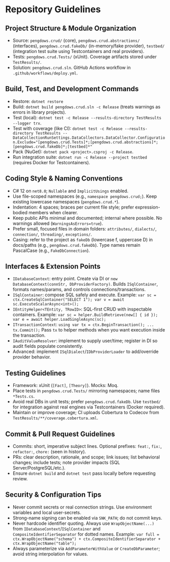 # Repository Guidelines

## Project Structure & Module Organization
- Source: `pengdows.crud/` (core), `pengdows.crud.abstractions/` (interfaces), `pengdows.crud.fakeDb/` (in-memory/fake provider), `testbed/` (integration test suite using Testcontainers and real providers).
- Tests: `pengdows.crud.Tests/` (xUnit). Coverage artifacts stored under `TestResults/`.
- Solution: `pengdows.crud.sln`. GitHub Actions workflow in `.github/workflows/deploy.yml`.

## Build, Test, and Development Commands
- Restore: `dotnet restore`
- Build: `dotnet build pengdows.crud.sln -c Release` (treats warnings as errors in library projects).
- Test (local): `dotnet test -c Release --results-directory TestResults --logger trx`.
- Test with coverage (like CI):
  `dotnet test -c Release --results-directory TestResults -- DataCollectionRunSettings.DataCollectors.DataCollector.Configuration.Exclude="[pengdows.crud.Tests]*;[pengdows.crud.abstractions]*;[pengdows.crud.fakeDb]*;[testbed]*"`
- Pack (NuGet): `dotnet pack <project>.csproj -c Release`.
 - Run integration suite: `dotnet run -c Release --project testbed` (requires Docker for Testcontainers).

## Coding Style & Naming Conventions
- C# 12 on `net8.0`; `Nullable` and `ImplicitUsings` enabled.
- Use file-scoped namespaces (e.g., `namespace pengdows.crud;`). Keep existing lowercase namespaces (`pengdows.crud.*`).
- Indentation: 4 spaces; braces per current file style; prefer expression-bodied members when clearer.
- Keep public APIs minimal and documented; internal where possible. No warnings allowed (`WarningsAsErrors=true`).
- Prefer small, focused files in domain folders: `attributes/`, `dialects/`, `connection/`, `threading/`, `exceptions/`.
- Casing: refer to the project as `fakeDb` (lowercase f, uppercase D) in docs/paths (e.g., `pengdows.crud.fakeDb`). Type names remain PascalCase (e.g., `FakeDbConnection`).

## Interfaces & Extension Points
- `IDatabaseContext`: entry point. Create via DI or `new DatabaseContext(connStr, DbProviderFactory)`. Builds `ISqlContainer`, formats names/params, and controls connections/transactions.
- `ISqlContainer`: compose SQL safely and execute.
  Example: `var sc = ctx.CreateSqlContainer("SELECT 1"); var v = await sc.ExecuteScalarAsync<int>();`
- `IEntityHelper<TEntity, TRowID>`: SQL-first CRUD with inspectable containers.
  Example: `var sc = helper.BuildRetrieve(new[] { id }); var e = await helper.LoadSingleAsync(sc);`
- `ITransactionContext`: `using var tx = ctx.BeginTransaction(); ... tx.Commit();` Pass `tx` to helper methods when you want execution inside the transaction.
- `IAuditValueResolver`: implement to supply user/time; register in DI so audit fields populate consistently.
- Advanced: implement `ISqlDialect`/`IDbProviderLoader` to add/override provider behavior.

## Testing Guidelines
- Framework: xUnit (`[Fact]`, `[Theory]`). Mocks: Moq.
- Place tests in `pengdows.crud.Tests/` mirroring namespaces; name files `*Tests.cs`.
- Avoid real DBs in unit tests; prefer `pengdows.crud.fakeDb`. Use `testbed/` for integration against real engines via Testcontainers (Docker required).
- Maintain or improve coverage; CI uploads Cobertura to Codecov from `TestResults/**/coverage.cobertura.xml`.

## Commit & Pull Request Guidelines
- Commits: short, imperative subject lines. Optional prefixes: `feat:`, `fix:`, `refactor:`, `chore:` (seen in history).
- PRs: clear description, rationale, and scope; link issues; list behavioral changes; include tests; note provider impacts (SQL Server/PostgreSQL/etc.).
- Ensure `dotnet build` and `dotnet test` pass locally before requesting review.

## Security & Configuration Tips
- Never commit secrets or real connection strings. Use environment variables and local user-secrets.
- Strong-name signing can be enabled via `SNK_PATH`; do not commit keys.
- Never hardcode identifier quoting. Always use `WrapObjectName(...)` from `IDatabaseContext`/`ISqlContainer` and `CompositeIdentifierSeparator` for dotted names. Example: `var full = ctx.WrapObjectName("schema") + ctx.CompositeIdentifierSeparator + ctx.WrapObjectName("table");`
- Always parameterize via `AddParameterWithValue` or `CreateDbParameter`; avoid string interpolation for values.
